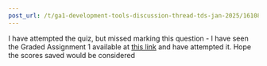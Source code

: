 ```yaml
---
post_url: /t/ga1-development-tools-discussion-thread-tds-jan-2025/161083/117
---
```

I have attempted the quiz, but missed marking this question - I have seen the Graded Assignment 1 available at [this link](https://exam.sanand.workers.dev/tds-2025-01-ga1) and have attempted it. Hope the scores saved would be considered